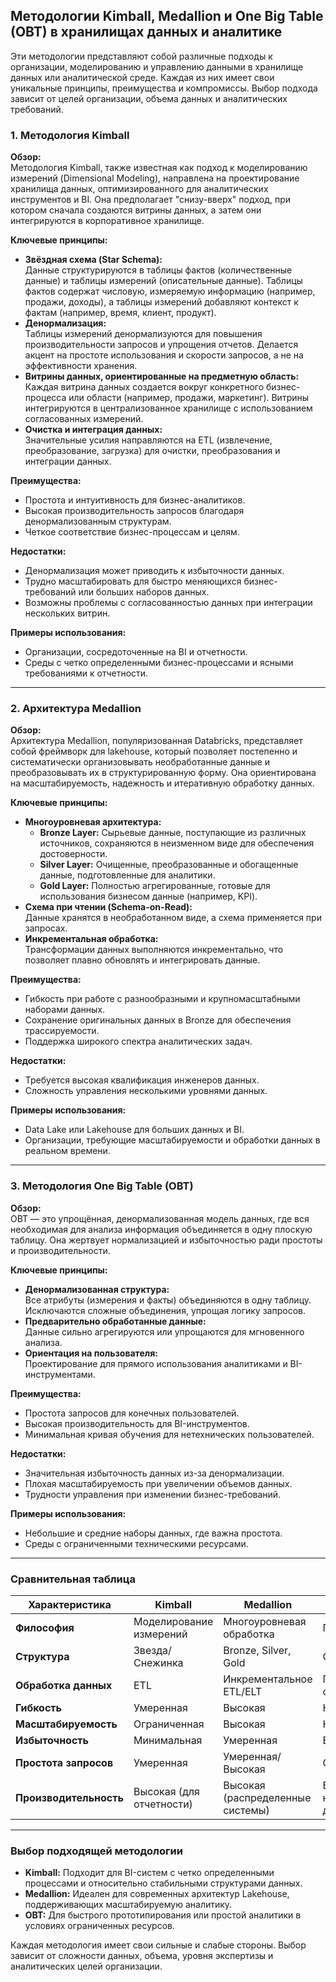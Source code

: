 ## Методологии Kimball, Medallion и One Big Table (OBT) в хранилищах данных и аналитике

Эти методологии представляют собой различные подходы к организации, моделированию и управлению данными в хранилище данных или аналитической среде. Каждая из них имеет свои уникальные принципы, преимущества и компромиссы. Выбор подхода зависит от целей организации, объема данных и аналитических требований.

### 1. Методология Kimball
**Обзор:**  
Методология Kimball, также известная как подход к моделированию измерений (Dimensional Modeling), направлена на проектирование хранилища данных, оптимизированного для аналитических инструментов и BI. Она предполагает "снизу-вверх" подход, при котором сначала создаются витрины данных, а затем они интегрируются в корпоративное хранилище.

**Ключевые принципы:**
- **Звёздная схема (Star Schema):**  
  Данные структурируются в таблицы фактов (количественные данные) и таблицы измерений (описательные данные). Таблицы фактов содержат числовую, измеряемую информацию (например, продажи, доходы), а таблицы измерений добавляют контекст к фактам (например, время, клиент, продукт).
- **Денормализация:**  
  Таблицы измерений денормализуются для повышения производительности запросов и упрощения отчетов. Делается акцент на простоте использования и скорости запросов, а не на эффективности хранения.
- **Витрины данных, ориентированные на предметную область:**  
  Каждая витрина данных создается вокруг конкретного бизнес-процесса или области (например, продажи, маркетинг). Витрины интегрируются в централизованное хранилище с использованием согласованных измерений.
- **Очистка и интеграция данных:**  
  Значительные усилия направляются на ETL (извлечение, преобразование, загрузка) для очистки, преобразования и интеграции данных.

**Преимущества:**
- Простота и интуитивность для бизнес-аналитиков.
- Высокая производительность запросов благодаря денормализованным структурам.
- Четкое соответствие бизнес-процессам и целям.

**Недостатки:**
- Денормализация может приводить к избыточности данных.
- Трудно масштабировать для быстро меняющихся бизнес-требований или больших наборов данных.
- Возможны проблемы с согласованностью данных при интеграции нескольких витрин.

**Примеры использования:**
- Организации, сосредоточенные на BI и отчетности.
- Среды с четко определенными бизнес-процессами и ясными требованиями к отчетности.

---

### 2. Архитектура Medallion
**Обзор:**  
Архитектура Medallion, популяризованная Databricks, представляет собой фреймворк для lakehouse, который позволяет постепенно и систематически организовывать необработанные данные и преобразовывать их в структурированную форму. Она ориентирована на масштабируемость, надежность и итеративную обработку данных.

**Ключевые принципы:**
- **Многоуровневая архитектура:**  
  - **Bronze Layer:** Сырьевые данные, поступающие из различных источников, сохраняются в неизменном виде для обеспечения достоверности.
  - **Silver Layer:** Очищенные, преобразованные и обогащенные данные, подготовленные для аналитики.
  - **Gold Layer:** Полностью агрегированные, готовые для использования бизнесом данные (например, KPI).
- **Схема при чтении (Schema-on-Read):**  
  Данные хранятся в необработанном виде, а схема применяется при запросах.
- **Инкрементальная обработка:**  
  Трансформации данных выполняются инкрементально, что позволяет плавно обновлять и интегрировать данные.

**Преимущества:**
- Гибкость при работе с разнообразными и крупномасштабными наборами данных.
- Сохранение оригинальных данных в Bronze для обеспечения трассируемости.
- Поддержка широкого спектра аналитических задач.

**Недостатки:**
- Требуется высокая квалификация инженеров данных.
- Сложность управления несколькими уровнями данных.

**Примеры использования:**
- Data Lake или Lakehouse для больших данных и BI.
- Организации, требующие масштабируемости и обработки данных в реальном времени.

---

### 3. Методология One Big Table (OBT)
**Обзор:**  
OBT — это упрощённая, денормализованная модель данных, где вся необходимая для анализа информация объединяется в одну плоскую таблицу. Она жертвует нормализацией и избыточностью ради простоты и производительности.

**Ключевые принципы:**
- **Денормализованная структура:**  
  Все атрибуты (измерения и факты) объединяются в одну таблицу. Исключаются сложные объединения, упрощая логику запросов.
- **Предварительно обработанные данные:**  
  Данные сильно агрегируются или упрощаются для мгновенного анализа.
- **Ориентация на пользователя:**  
  Проектирование для прямого использования аналитиками и BI-инструментами.

**Преимущества:**
- Простота запросов для конечных пользователей.
- Высокая производительность для BI-инструментов.
- Минимальная кривая обучения для нетехнических пользователей.

**Недостатки:**
- Значительная избыточность данных из-за денормализации.
- Плохая масштабируемость при увеличении объемов данных.
- Трудности управления при изменении бизнес-требований.

**Примеры использования:**
- Небольшие и средние наборы данных, где важна простота.
- Среды с ограниченными техническими ресурсами.

---

### Сравнительная таблица

| Характеристика             | **Kimball**                     | **Medallion**                   | **OBT**                          |
|----------------------------|----------------------------------|----------------------------------|----------------------------------|
| **Философия**               | Моделирование измерений         | Многоуровневая обработка         | Плоская таблица                  |
| **Структура**               | Звезда/Снежинка                 | Bronze, Silver, Gold            | Одна таблица                     |
| **Обработка данных**        | ETL                              | Инкрементальное ETL/ELT         | Предварительная обработка        |
| **Гибкость**                | Умеренная                       | Высокая                         | Низкая                           |
| **Масштабируемость**        | Ограниченная                    | Высокая                         | Низкая                           |
| **Избыточность**            | Минимальная                     | Умеренная                       | Высокая                          |
| **Простота запросов**       | Умеренная                       | Умеренная/Высокая               | Очень высокая                    |
| **Производительность**      | Высокая (для отчетности)        | Высокая (распределенные системы)| Высокая для небольших данных    |

---

### Выбор подходящей методологии
- **Kimball:** Подходит для BI-систем с четко определенными процессами и относительно стабильными структурами данных.
- **Medallion:** Идеален для современных архитектур Lakehouse, поддерживающих масштабируемую аналитику.
- **OBT:** Для быстрого прототипирования или простой аналитики в условиях ограниченных ресурсов.

Каждая методология имеет свои сильные и слабые стороны. Выбор зависит от сложности данных, объема, уровня экспертизы и аналитических целей организации.

